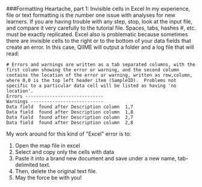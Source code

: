 ###Formatting Heartache, part 1:  Invisible cells in ExcelIn my experience, file or text formatting is the number one issue with analyses for new learners.  If you are having trouble with any step, stop, look at the input file, and compare it very carefully to the tutorial file.  Spaces, tabs, hashes #, etc. must be exactly replicated.  Excel also is problematic because sometimes there are invisible cells to the right or to the bottom of your data fields that create an error.  In this case, QIIME will output a folder and a log file that will read:```# Errors and warnings are written as a tab separated columns, with the first column showing the error or warning, and the second column contains the location of the error or warning, written as row,column, where 0,0 is the top left header item (SampleID).  Problems not specific to a particular data cell will be listed as having 'no location'.Errors -----------------------------Warnings ---------------------------Data field  found after Description column	1,7Data field  found after Description column	1,8Data field  found after Description column	2,7Data field  found after Description column	2,8```My work around for this kind of "Excel" error is to:1. Open the map file in excel2. Select and copy only the cells with data3. Paste it into a brand new document and save under a new name, tab-delimited text.4. Then, delete the original text file.5.  May the force be with you!